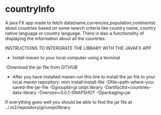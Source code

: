 # countryInfo
A java FX app made to fetch data(name,currencies,population,continents) about countries based on some search criteria like country name, country native language or country language. There is also a functionality of displaying the information about all the countries.

INSTRUCTIONS TO INTERGRATE THE LIBRARY WITH THE JAVAFX APP
- Install maven to your local computer using a terminal

-Download the jar file from GITHUB

- After you have installed maven run this line to install the jar file to your local maven repository: 
mvn install:install-file -Dfile=path-where-you-saved-the-jar-file -DgroupId=gr.unipi.library -DartifactId=countries-data-library -Dversion=0.0.1-SNAPSHOT -Dpackaging=jar


If everything goes well you should be able to find the jar file at ../.m2/repository/gr/unipi/library

